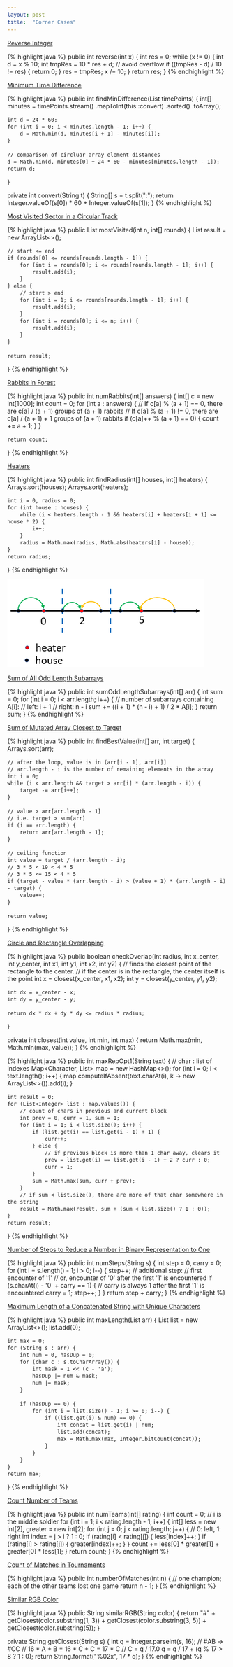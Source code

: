 ```yaml
---
layout: post
title:  "Corner Cases"
---
```

[Reverse Integer][reverse-integer]

{% highlight java %}
public int reverse(int x) {
    int res = 0;
    while (x != 0) {
        int d = x % 10;
        int tmpRes = 10 * res + d;
        // avoid overflow
        if ((tmpRes - d) / 10 != res) {
            return 0;
        }
        res = tmpRes;
        x /= 10;
    }
    return res;
}
{% endhighlight %}

[Minimum Time Difference][minimum-time-difference]

{% highlight java %}
public int findMinDifference(List<String> timePoints) {
    int[] minutes = timePoints.stream()
        .mapToInt(this::convert)
        .sorted()
        .toArray();

    int d = 24 * 60;
    for (int i = 0; i < minutes.length - 1; i++) {
        d = Math.min(d, minutes[i + 1] - minutes[i]);
    }

    // comparison of circluar array element distances
    d = Math.min(d, minutes[0] + 24 * 60 - minutes[minutes.length - 1]);
    return d;
}

private int convert(String t) {
    String[] s = t.split(":");
    return Integer.valueOf(s[0]) * 60 + Integer.valueOf(s[1]);
}
{% endhighlight %}

[Most Visited Sector in a Circular Track][most-visited-sector-in-a-circular-track]

{% highlight java %}
public List<Integer> mostVisited(int n, int[] rounds) {
    List<Integer> result = new ArrayList<>();

    // start <= end
    if (rounds[0] <= rounds[rounds.length - 1]) {
        for (int i = rounds[0]; i <= rounds[rounds.length - 1]; i++) {
            result.add(i);
        }
    } else {
        // start > end
        for (int i = 1; i <= rounds[rounds.length - 1]; i++) {
            result.add(i);
        }   
        for (int i = rounds[0]; i <= n; i++) {
            result.add(i);
        } 
    }

    return result;
}
{% endhighlight %}

[Rabbits in Forest][rabbits-in-forest]

{% highlight java %}
public int numRabbits(int[] answers) {
    int[] c = new int[1000];
    int count = 0;
    for (int a : answers) {
        // If c[a] % (a + 1) == 0, there are c[a] / (a + 1) groups of (a + 1) rabbits
        // If c[a] % (a + 1) != 0, there are c[a] / (a + 1) + 1 groups of (a + 1) rabbits
        if (c[a]++ % (a + 1) == 0) {
            count += a + 1;
        }
    }

    return count;
}
{% endhighlight %}

[Heaters][heaters]

{% highlight java %}
public int findRadius(int[] houses, int[] heaters) {
    Arrays.sort(houses);
    Arrays.sort(heaters);

    int i = 0, radius = 0;
    for (int house : houses) {
        while (i < heaters.length - 1 && heaters[i] + heaters[i + 1] <= house * 2) {
            i++;
        }
        radius = Math.max(radius, Math.abs(heaters[i] - house));
    }
    return radius;
}
{% endhighlight %}

![Heaters](/assets/heaters.png)

[Sum of All Odd Length Subarrays][sum-of-all-odd-length-subarrays]

{% highlight java %}
public int sumOddLengthSubarrays(int[] arr) {
    int sum = 0;
    for (int i = 0; i < arr.length; i++) {
        // number of subarrays containing A[i]:
        // left: i + 1
        // right: n - i
        sum += ((i + 1) * (n - i) + 1) / 2 * A[i];
    }
    return sum;
}
{% endhighlight %}

[Sum of Mutated Array Closest to Target][sum-of-mutated-array-closest-to-target]

{% highlight java %}
public int findBestValue(int[] arr, int target) {
    Arrays.sort(arr);

    // after the loop, value is in (arr[i - 1], arr[i]]
    // arr.length - i is the number of remaining elements in the array
    int i = 0;
    while (i < arr.length && target > arr[i] * (arr.length - i)) {
        target -= arr[i++];
    }

    // value > arr[arr.length - 1]
    // i.e. target > sum(arr)
    if (i == arr.length) {
        return arr[arr.length - 1];
    }

    // ceiling function
    int value = target / (arr.length - i);
    // 3 * 5 < 19 < 4 * 5
    // 3 * 5 <= 15 < 4 * 5
    if (target - value * (arr.length - i) > (value + 1) * (arr.length - i) - target) {
        value++;
    }

    return value;
}
{% endhighlight %}

[Circle and Rectangle Overlapping][circle-and-rectangle-overlapping]

{% highlight java %}
public boolean checkOverlap(int radius, int x_center, int y_center, int x1, int y1, int x2, int y2) {
    // finds the closest point of the rectangle to the center.
    // if the center is in the rectangle, the center itself is the point
    int x = closest(x_center, x1, x2);
    int y = closest(y_center, y1, y2);

    int dx = x_center - x;
    int dy = y_center - y;

    return dx * dx + dy * dy <= radius * radius;
}

private int closest(int value, int min, int max) {
    return Math.max(min, Math.min(max, value));
}
{% endhighlight %}

[][swap-for-longest-repeated-character-substring]

{% highlight java %}
public int maxRepOpt1(String text) {
    // char : list of indexes
    Map<Character, List<Integer>> map = new HashMap<>();
    for (int i = 0; i < text.length(); i++) {
        map.computeIfAbsent(text.charAt(i), k -> new ArrayList<>()).add(i);
    }

    int result = 0;
    for (List<Integer> list : map.values()) {
        // count of chars in previous and current block
        int prev = 0, curr = 1, sum = 1;
        for (int i = 1; i < list.size(); i++) {
            if (list.get(i) == list.get(i - 1) + 1) {
                curr++;
            } else {
                // if previous block is more than 1 char away, clears it
                prev = list.get(i) == list.get(i - 1) + 2 ? curr : 0;
                curr = 1;
            }
            sum = Math.max(sum, curr + prev);
        }
        // if sum < list.size(), there are more of that char somewhere in the string 
        result = Math.max(result, sum + (sum < list.size() ? 1 : 0));
    }
    return result;
}
{% endhighlight %}

[Number of Steps to Reduce a Number in Binary Representation to One][number-of-steps-to-reduce-a-number-in-binary-representation-to-one]

{% highlight java %}
public int numSteps(String s) {
    int step = 0, carry = 0;
    for (int i = s.length() - 1; i > 0; i--) {
        step++;
        // additional step:
        // first encounter of '1'
        // or, encounter of '0' after the first '1' is encountered
        if (s.charAt(i) - '0' + carry == 1) {
            // carry is always 1 after the first '1' is encountered
            carry = 1;
            step++;
        }
    }
    return step + carry;
}
{% endhighlight %}

[Maximum Length of a Concatenated String with Unique Characters][maximum-length-of-a-concatenated-string-with-unique-characters]

{% highlight java %}
public int maxLength(List<String> arr) {
    List<Integer> list = new ArrayList<>();
    list.add(0);

    int max = 0;
    for (String s : arr) {
        int num = 0, hasDup = 0;
        for (char c : s.toCharArray()) {
            int mask = 1 << (c - 'a');
            hasDup |= num & mask;
            num |= mask;
        }

        if (hasDup == 0) {
            for (int i = list.size() - 1; i >= 0; i--) {
                if ((list.get(i) & num) == 0) {
                    int concat = list.get(i) | num;
                    list.add(concat);
                    max = Math.max(max, Integer.bitCount(concat));
                }
            }
        }
    }
    return max;
}
{% endhighlight %}

[Count Number of Teams][count-number-of-teams]

{% highlight java %}
public int numTeams(int[] rating) {
    int count = 0;
    // i is the middle soldier
    for (int i = 1; i < rating.length - 1; i++) {
        int[] less = new int[2], greater = new int[2];
        for (int j = 0; j < rating.length; j++) {
            // 0: left, 1: right
            int index = j > i ? 1 : 0;
            if (rating[i] < rating[j]) {
                less[index]++;
            }
            if (rating[i] > rating[j]) {
                greater[index]++;
            }
        }
        count += less[0] * greater[1] + greater[0] * less[1];
    }
    return count;
}
{% endhighlight %}

[Count of Matches in Tournaments][count-of-matches-in-tournament]

{% highlight java %}
public int numberOfMatches(int n) {
    // one champion; each of the other teams lost one game
    return n - 1;
}
{% endhighlight %}

[Similar RGB Color][similar-rgb-color]

{% highlight java %}
public String similarRGB(String color) {
    return "#" + getClosest(color.substring(1, 3)) + getClosest(color.substring(3, 5)) + getClosest(color.substring(5));
}

private String getClosest(String s) {
    int q = Integer.parseInt(s, 16);
    // #AB -> #CC
    // 16 * A + B = 16 * C + C = 17 * C
    // C = q / 17.0
    q = q / 17 + (q % 17 > 8 ? 1 : 0);
    return String.format("%02x", 17 * q);
}
{% endhighlight %}

[circle-and-rectangle-overlapping]: https://leetcode.com/problems/circle-and-rectangle-overlapping/
[count-number-of-teams]: https://leetcode.com/problems/count-number-of-teams/
[count-of-matches-in-tournament]: https://leetcode.com/problems/count-of-matches-in-tournament/
[heaters]: https://leetcode.com/problems/heaters/
[maximum-length-of-a-concatenated-string-with-unique-characters]: https://leetcode.com/problems/maximum-length-of-a-concatenated-string-with-unique-characters/
[minimum-time-difference]: https://leetcode.com/problems/minimum-time-difference/
[most-visited-sector-in-a-circular-track]: https://leetcode.com/problems/most-visited-sector-in-a-circular-track/
[number-of-steps-to-reduce-a-number-in-binary-representation-to-one]: https://leetcode.com/problems/number-of-steps-to-reduce-a-number-in-binary-representation-to-one/
[rabbits-in-forest]: https://leetcode.com/problems/rabbits-in-forest/
[reverse-integer]: https://leetcode.com/problems/reverse-integer/
[similar-rgb-color]: https://leetcode.com/problems/similar-rgb-color/
[sum-of-all-odd-length-subarrays]: https://leetcode.com/problems/sum-of-all-odd-length-subarrays/
[sum-of-mutated-array-closest-to-target]: https://leetcode.com/problems/sum-of-mutated-array-closest-to-target/
[swap-for-longest-repeated-character-substring]: https://leetcode.com/problems/swap-for-longest-repeated-character-substring/
